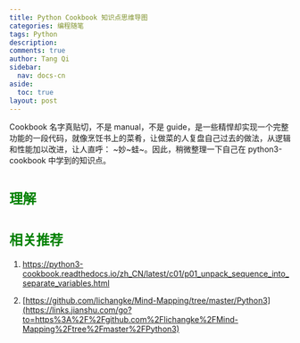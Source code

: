 ```yaml
---
title: Python Cookbook 知识点思维导图
categories: 编程随笔
tags: Python
description: 
comments: true
author: Tang Qi
sidebar:
  nav: docs-cn
aside:
  toc: true
layout: post
---
```


Cookbook 名字真贴切，不是 manual，不是 guide，是一些精悍却实现一个完整功能的一段代码，就像烹饪书上的菜肴，让做菜的人复盘自己过去的做法，从逻辑和性能加以改进，让人直呼： ~妙~蛙~。因此，稍微整理一下自己在 python3-cookbook 中学到的知识点。

<!--more-->

# <font face="黑体" color=green size=5>理解</font>




# <font face="黑体" color=green size=5>相关推荐</font>

1. https://python3-cookbook.readthedocs.io/zh_CN/latest/c01/p01_unpack_sequence_into_separate_variables.html

2. [https://github.com/lichangke/Mind-Mapping/tree/master/Python3](https://links.jianshu.com/go?to=https%3A%2F%2Fgithub.com%2Flichangke%2FMind-Mapping%2Ftree%2Fmaster%2FPython3)

   

   